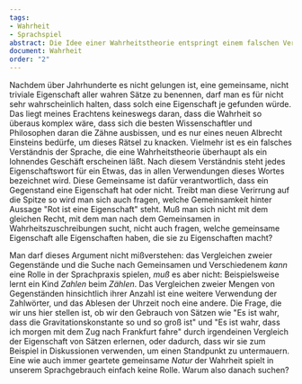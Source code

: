```yaml
---
tags:
- Wahrheit
- Sprachspiel
abstract: Die Idee einer Wahrheitstheorie entspringt einem falschen Verständnis des Sprachgebrauchs der Wörtchens "wahr".
document: Wahrheit
order: "2"
---
```


Nachdem über Jahrhunderte es nicht gelungen ist, eine gemeinsame, nicht triviale Eigenschaft aller wahren Sätze zu benennen, darf man es für nicht sehr wahrscheinlich halten, dass solch eine Eigenschaft je gefunden würde. Das liegt meines Erachtens keineswegs daran, dass die Wahrheit so überaus komplex wäre, dass sich die besten Wissenschaftler und Philosophen daran die Zähne ausbissen, und es nur eines neuen Albrecht Einsteins bedürfe, um dieses Rätsel zu knacken. Vielmehr ist es ein falsches Verständnis der Sprache, die eine Wahrheitstheorie überhaupt als ein lohnendes Geschäft erscheinen läßt. Nach diesem Verständnis steht jedes Eigenschaftswort für ein Etwas, das in allen Verwendungen dieses Wortes bezeichnet wird. Diese Gemeinsame ist dafür verantwortlich, dass ein Gegenstand eine Eigenschaft hat oder nicht. Treibt man diese Verirrung auf die Spitze so wird man sich auch fragen, welche Gemeinsamkeit hinter Aussage "Rot ist eine Eigenschaft" steht. Muß man sich nicht mit dem gleichen Recht, mit dem man nach dem Gemeinsamen in Wahrheitszuschreibungen sucht, nicht auch fragen, welche gemeinsame Eigenschaft alle Eigenschaften haben, die sie zu Eigenschaften macht?

Man darf dieses Argument nicht mißverstehen: das Vergleichen zweier Gegenstände und die Suche nach Gemeinsamen und Verschiedenem _kann_ eine Rolle in der Sprachpraxis spielen, _muß_ es aber nicht: Beispielsweise lernt ein Kind _Zahlen_ beim _Zählen_. Das Vergleichen zweier Mengen von Gegenständen hinsichtlich ihrer Anzahl ist eine weitere Verwendung der Zahlwörter, und das Ablesen der Uhrzeit noch eine andere. Die Frage, die wir uns hier stellen ist, ob wir den Gebrauch von Sätzen wie "Es ist wahr, dass die Gravitationskonstante so und so groß ist" und "Es ist wahr, dass ich morgen mit dem Zug nach Frankfurt fahre" durch irgendeinen Vergleich der Eigenschaft von Sätzen erlernen, oder dadurch, dass wir sie zum Beispiel in Diskussionen verwenden, um einen Standpunkt zu untermauern. Eine wie auch immer geartete gemeinsame _Natur_ der Wahrheit spielt in unserem Sprachgebrauch einfach keine Rolle. Warum also danach suchen?
